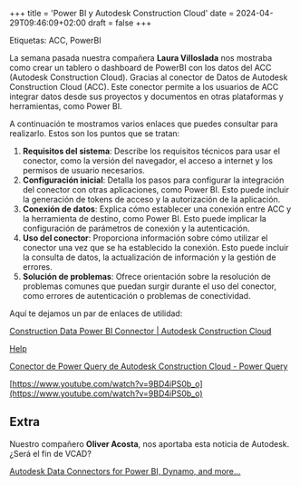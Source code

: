 +++
title = 'Power BI y Autodesk Construction Cloud'
date = 2024-04-29T09:46:09+02:00
draft = false
+++

Etiquetas: ACC, PowerBI

La semana pasada nuestra compañera **Laura Villoslada** nos mostraba como crear un tablero o dashboard de PowerBI con los datos del ACC (Autodesk Construction Cloud). Gracias al conector de Datos de Autodesk Construction Cloud (ACC). Este conector permite a los usuarios de ACC integrar datos desde sus proyectos y documentos en otras plataformas y herramientas, como Power BI.

A continuación te mostramos varios enlaces que puedes consultar para realizarlo. Estos son los puntos que se tratan:

1. **Requisitos del sistema**: Describe los requisitos técnicos para usar el conector, como la versión del navegador, el acceso a internet y los permisos de usuario necesarios.
2. **Configuración inicial**: Detalla los pasos para configurar la integración del conector con otras aplicaciones, como Power BI. Esto puede incluir la generación de tokens de acceso y la autorización de la aplicación.
3. **Conexión de datos**: Explica cómo establecer una conexión entre ACC y la herramienta de destino, como Power BI. Esto puede implicar la configuración de parámetros de conexión y la autenticación.
4. **Uso del conector**: Proporciona información sobre cómo utilizar el conector una vez que se ha establecido la conexión. Esto puede incluir la consulta de datos, la actualización de información y la gestión de errores.
5. **Solución de problemas**: Ofrece orientación sobre la resolución de problemas comunes que puedan surgir durante el uso del conector, como errores de autenticación o problemas de conectividad.

Aquí te dejamos un par de enlaces de utilidad:

[Construction Data Power BI Connector | Autodesk Construction Cloud](https://construction.autodesk.com/templates/power-bi-connector/)

[Help](https://help.autodesk.com/view/DOCS/ESP/?guid=Connect_PowerBi)

[Conector de Power Query de Autodesk Construction Cloud - Power Query](https://learn.microsoft.com/es-es/power-query/connectors/autodesk-construction-cloud)

[https://www.youtube.com/watch?v=9BD4iPS0b_o](https://www.youtube.com/watch?v=9BD4iPS0b_o)

## Extra

Nuestro compañero **Oliver Acosta**, nos aportaba esta noticia de Autodesk. ¿Será el fin de VCAD?

[Autodesk Data Connectors for Power BI, Dynamo, and more...](https://autodeskblog.wpengine.com/aec/2024/02/12/autodesk-data-connectors-for-power-bi-dynamo-and-more/)